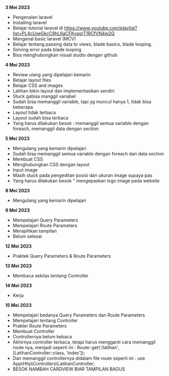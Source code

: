 **3 Mei 2023** 
- Pengenalan laravel
- Installing laravel
- Belajar tutorial laraval di https://www.youtube.com/playlist?list=PL4cUxeGkcC9hL6aCFKyagrT1RCfVN4w2Q
- Mengenal basic laravel (MCV)
- Belajar tentang passing data to views, blade basics, blade looping.
- Solving error pada blade looping
- Bisa menghubungkan visual studio dengan github

**4 Mei 2023**
- Review ulang yang dipelajari kemarin
- Belajar layout files
- Belajar CSS and images
- Latihan bikin layout dan implementasikan sendiri
- Stuck gabisa manggil variabel
- Sudah bisa memanggil variable, tapi yg muncul hanya 1, tidak bisa beberapa
- Layout tidak terbaca
- Layout sudah bisa terbaca
- Yang harus dilakukan besok : memanggil semua variable dengan foreach, memanggil data dengan section

**5 Mei 2023**
- Mengulang yang kemarin dipelajari
- Sudah bisa memanggil semua variable dengan foreach dan data section
- Membuat CSS
- Menghubungkan CSS dengan layout
- Input image
- Masih stuck pada pengeditan posisi dan ukuran image supaya pas
- Yang harus dilakukan besok " mengepaskan logo image pada website

**8 Mei 2023**
- Mengulang yang kemarin dipelajari

**9 Mei 2023**
- Mempelajari Query Parameters
- Mempelajari Route Parameters
- Merapihkan tampilan
- Belum selesai

**12 Mei 2023**
- Praktek Query Parameters & Route Parameters

**13 Mei 2023**
- Membaca sekilas tentang Controller

**14 Mei 2023**
- Kerja

**15 Mei 2023**
- Mempelajari bedanya Query Parameters dan Route Parameters
- Mempelajari tentang Controller
- Prakter Route Parameters
- Membuat Controller
- Controllernya belum kebaca
- Akhirnya controller terbaca, tetapi harus mengganti cara memanggil route nya, menjadi seperti ini : Route::get('/latihan', [LatihanController::class, 'index']);
- Dan memanggil controllernya didalam file route seperti ini : use App\Http\Controllers\LatihanController;
- BESOK NAMBAH CARDVIEW BIAR TAMPILAN BAGUS
